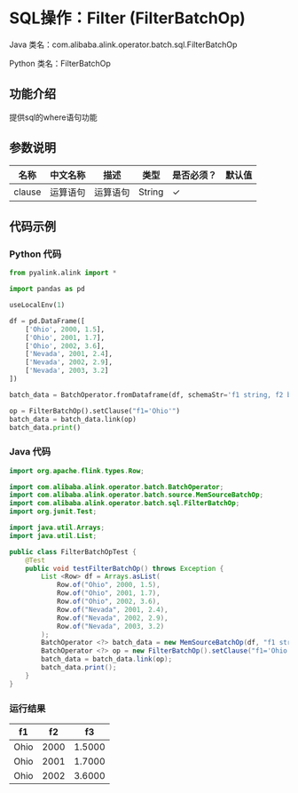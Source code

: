 # SQL操作：Filter (FilterBatchOp)
Java 类名：com.alibaba.alink.operator.batch.sql.FilterBatchOp

Python 类名：FilterBatchOp


## 功能介绍
提供sql的where语句功能

## 参数说明

| 名称 | 中文名称 | 描述 | 类型 | 是否必须？ | 默认值 |
| --- | --- | --- | --- | --- | --- |
| clause | 运算语句 | 运算语句 | String | ✓ |  |



## 代码示例
### Python 代码
```python
from pyalink.alink import *

import pandas as pd

useLocalEnv(1)

df = pd.DataFrame([
    ['Ohio', 2000, 1.5],
    ['Ohio', 2001, 1.7],
    ['Ohio', 2002, 3.6],
    ['Nevada', 2001, 2.4],
    ['Nevada', 2002, 2.9],
    ['Nevada', 2003, 3.2]
])

batch_data = BatchOperator.fromDataframe(df, schemaStr='f1 string, f2 bigint, f3 double')

op = FilterBatchOp().setClause("f1='Ohio'")
batch_data = batch_data.link(op)
batch_data.print()
```
### Java 代码
```java
import org.apache.flink.types.Row;

import com.alibaba.alink.operator.batch.BatchOperator;
import com.alibaba.alink.operator.batch.source.MemSourceBatchOp;
import com.alibaba.alink.operator.batch.sql.FilterBatchOp;
import org.junit.Test;

import java.util.Arrays;
import java.util.List;

public class FilterBatchOpTest {
	@Test
	public void testFilterBatchOp() throws Exception {
		List <Row> df = Arrays.asList(
			Row.of("Ohio", 2000, 1.5),
			Row.of("Ohio", 2001, 1.7),
			Row.of("Ohio", 2002, 3.6),
			Row.of("Nevada", 2001, 2.4),
			Row.of("Nevada", 2002, 2.9),
			Row.of("Nevada", 2003, 3.2)
		);
		BatchOperator <?> batch_data = new MemSourceBatchOp(df, "f1 string, f2 int, f3 double");
		BatchOperator <?> op = new FilterBatchOp().setClause("f1='Ohio'");
		batch_data = batch_data.link(op);
		batch_data.print();
	}
}
```

### 运行结果

f1|f2|f3
---|---|---
Ohio|2000|1.5000
Ohio|2001|1.7000
Ohio|2002|3.6000
